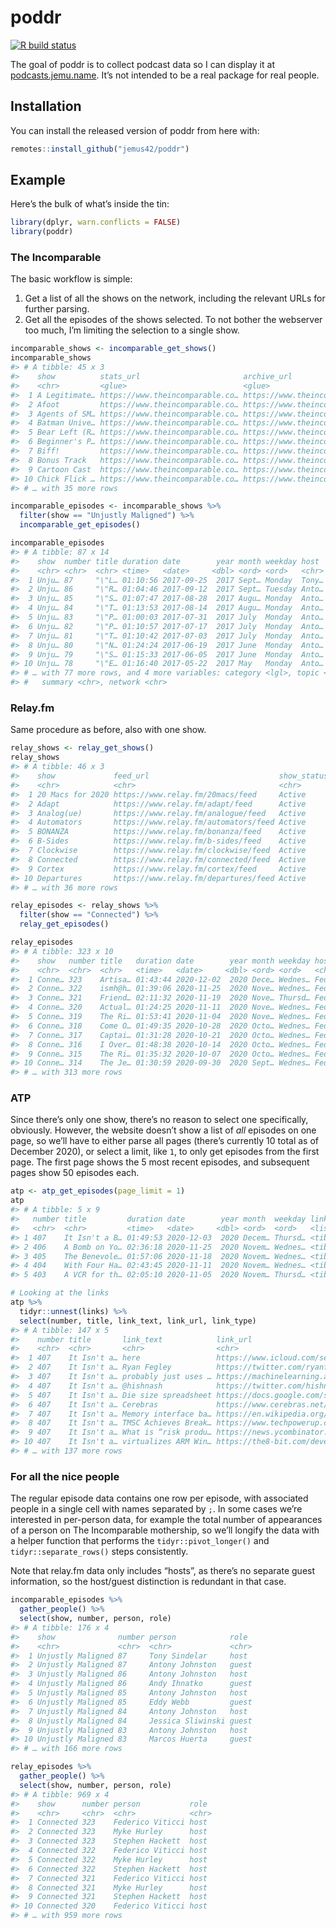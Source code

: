 
<!-- README.md is generated from README.Rmd. Please edit that file -->

# poddr

<!-- badges: start -->

[![R build
status](https://github.com/jemus42/poddr/workflows/R-CMD-check/badge.svg)](https://github.com/jemus42/poddr/actions)
<!-- badges: end -->

The goal of poddr is to collect podcast data so I can display it at
[podcasts.jemu.name](https://podcasts.jemu.name/). It’s not intended to
be a real package for real people.

## Installation

You can install the released version of poddr from here with:

``` r
remotes::install_github("jemus42/poddr")
```

## Example

Here’s the bulk of what’s inside the tin:

``` r
library(dplyr, warn.conflicts = FALSE)
library(poddr)
```

### The Incomparable

The basic workflow is simple:

1.  Get a list of all the shows on the network, including the relevant
    URLs for further parsing.
2.  Get all the episodes of the shows selected. To not bother the
    webserver too much, I’m limiting the selection to a single show.

``` r
incomparable_shows <- incomparable_get_shows()
incomparable_shows
#> # A tibble: 45 x 3
#>    show          stats_url                       archive_url                    
#>    <chr>         <glue>                          <glue>                         
#>  1 A Legitimate… https://www.theincomparable.co… https://www.theincomparable.co…
#>  2 Afoot         https://www.theincomparable.co… https://www.theincomparable.co…
#>  3 Agents of SM… https://www.theincomparable.co… https://www.theincomparable.co…
#>  4 Batman Unive… https://www.theincomparable.co… https://www.theincomparable.co…
#>  5 Bear Left (R… https://www.theincomparable.co… https://www.theincomparable.co…
#>  6 Beginner's P… https://www.theincomparable.co… https://www.theincomparable.co…
#>  7 Biff!         https://www.theincomparable.co… https://www.theincomparable.co…
#>  8 Bonus Track   https://www.theincomparable.co… https://www.theincomparable.co…
#>  9 Cartoon Cast  https://www.theincomparable.co… https://www.theincomparable.co…
#> 10 Chick Flick … https://www.theincomparable.co… https://www.theincomparable.co…
#> # … with 35 more rows

incomparable_episodes <- incomparable_shows %>%
  filter(show == "Unjustly Maligned") %>%
  incomparable_get_episodes()

incomparable_episodes
#> # A tibble: 87 x 14
#>    show  number title duration date        year month weekday host  guest
#>    <chr> <chr>  <chr> <time>   <date>     <dbl> <ord> <ord>   <chr> <chr>
#>  1 Unju… 87     "\"L… 01:10:56 2017-09-25  2017 Sept… Monday  Tony… Anto…
#>  2 Unju… 86     "\"R… 01:04:46 2017-09-12  2017 Sept… Tuesday Anto… Andy…
#>  3 Unju… 85     "\"S… 01:07:47 2017-08-28  2017 Augu… Monday  Anto… Eddy…
#>  4 Unju… 84     "\"T… 01:13:53 2017-08-14  2017 Augu… Monday  Anto… Jess…
#>  5 Unju… 83     "\"P… 01:00:03 2017-07-31  2017 July  Monday  Anto… Marc…
#>  6 Unju… 82     "\"P… 01:10:57 2017-07-17  2017 July  Monday  Anto… Ed B…
#>  7 Unju… 81     "\"T… 01:10:42 2017-07-03  2017 July  Monday  Anto… Kell…
#>  8 Unju… 80     "\"N… 01:24:24 2017-06-19  2017 June  Monday  Anto… Matt…
#>  9 Unju… 79     "\"S… 01:15:33 2017-06-05  2017 June  Monday  Anto… Pete…
#> 10 Unju… 78     "\"E… 01:16:40 2017-05-22  2017 May   Monday  Anto… Rich…
#> # … with 77 more rows, and 4 more variables: category <lgl>, topic <chr>,
#> #   summary <chr>, network <chr>
```

### Relay.fm

Same procedure as before, also with one show.

``` r
relay_shows <- relay_get_shows()
relay_shows
#> # A tibble: 46 x 3
#>    show             feed_url                             show_status
#>    <chr>            <chr>                                <chr>      
#>  1 20 Macs for 2020 https://www.relay.fm/20macs/feed     Active     
#>  2 Adapt            https://www.relay.fm/adapt/feed      Active     
#>  3 Analog(ue)       https://www.relay.fm/analogue/feed   Active     
#>  4 Automators       https://www.relay.fm/automators/feed Active     
#>  5 BONANZA          https://www.relay.fm/bonanza/feed    Active     
#>  6 B-Sides          https://www.relay.fm/b-sides/feed    Active     
#>  7 Clockwise        https://www.relay.fm/clockwise/feed  Active     
#>  8 Connected        https://www.relay.fm/connected/feed  Active     
#>  9 Cortex           https://www.relay.fm/cortex/feed     Active     
#> 10 Departures       https://www.relay.fm/departures/feed Active     
#> # … with 36 more rows

relay_episodes <- relay_shows %>%
  filter(show == "Connected") %>%
  relay_get_episodes()

relay_episodes
#> # A tibble: 323 x 10
#>    show   number title   duration date        year month weekday host    network
#>    <chr>  <chr>  <chr>   <time>   <date>     <dbl> <ord> <ord>   <chr>   <chr>  
#>  1 Conne… 323    Artisa… 01:43:44 2020-12-02  2020 Dece… Wednes… Federi… relay.…
#>  2 Conne… 322    ismh@h… 01:39:06 2020-11-25  2020 Nove… Wednes… Federi… relay.…
#>  3 Conne… 321    Friend… 02:11:32 2020-11-19  2020 Nove… Thursd… Federi… relay.…
#>  4 Conne… 320    Actual… 01:24:25 2020-11-11  2020 Nove… Wednes… Federi… relay.…
#>  5 Conne… 319    The Ri… 01:53:41 2020-11-04  2020 Nove… Wednes… Federi… relay.…
#>  6 Conne… 318    Come O… 01:49:35 2020-10-28  2020 Octo… Wednes… Federi… relay.…
#>  7 Conne… 317    Captai… 01:31:28 2020-10-21  2020 Octo… Wednes… Federi… relay.…
#>  8 Conne… 316    I Over… 01:48:38 2020-10-14  2020 Octo… Wednes… Federi… relay.…
#>  9 Conne… 315    The Ri… 01:35:32 2020-10-07  2020 Octo… Wednes… Federi… relay.…
#> 10 Conne… 314    The Je… 01:30:59 2020-09-30  2020 Sept… Wednes… Federi… relay.…
#> # … with 313 more rows
```

### ATP

Since there’s only one show, there’s no reason to select one
specifically, obviously. However, the website doesn’t show a list of
*all* episodes on one page, so we’ll have to either parse all pages
(there’s currently 10 total as of December 2020), or select a limit,
like `1`, to only get episodes from the first page. The first page shows
the 5 most recent episodes, and subsequent pages show 50 episodes each.

``` r
atp <- atp_get_episodes(page_limit = 1)
atp
#> # A tibble: 5 x 9
#>   number title         duration date        year month  weekday links    n_links
#>   <chr>  <chr>         <time>   <date>     <dbl> <ord>  <ord>   <list>     <int>
#> 1 407    It Isn't a B… 01:49:53 2020-12-03  2020 Decem… Thursd… <tibble…      24
#> 2 406    A Bomb on Yo… 02:36:18 2020-11-25  2020 Novem… Wednes… <tibble…      32
#> 3 405    The Benevole… 01:57:06 2020-11-18  2020 Novem… Wednes… <tibble…      28
#> 4 404    With Four Ha… 02:43:45 2020-11-11  2020 Novem… Wednes… <tibble…      30
#> 5 403    A VCR for th… 02:05:10 2020-11-05  2020 Novem… Thursd… <tibble…      33

# Looking at the links
atp %>%
  tidyr::unnest(links) %>%
  select(number, title, link_text, link_url, link_type)
#> # A tibble: 147 x 5
#>    number title       link_text            link_url                    link_type
#>    <chr>  <chr>       <chr>                <chr>                       <chr>    
#>  1 407    It Isn't a… here                 https://www.icloud.com/set… Shownotes
#>  2 407    It Isn't a… Ryan Fegley          https://twitter.com/ryanfe… Shownotes
#>  3 407    It Isn't a… probably just uses … https://machinelearning.ap… Shownotes
#>  4 407    It Isn't a… @hishnash            https://twitter.com/hishna… Shownotes
#>  5 407    It Isn't a… Die size spreadsheet https://docs.google.com/sp… Shownotes
#>  6 407    It Isn't a… Cerebras             https://www.cerebras.net/   Shownotes
#>  7 407    It Isn't a… Memory interface ba… https://en.wikipedia.org/w… Shownotes
#>  8 407    It Isn't a… TMSC Achieves Break… https://www.techpowerup.co… Shownotes
#>  9 407    It Isn't a… What is “risk produ… https://news.ycombinator.c… Shownotes
#> 10 407    It Isn't a… virtualizes ARM Win… https://the8-bit.com/devel… Shownotes
#> # … with 137 more rows
```

### For all the nice people

The regular episode data contains one row per episode, with associated
people in a single cell with names separated by `;`. In some cases we’re
interested in per-person data, for example the total number of
appearances of a person on The Incomparable mothership, so we’ll longify
the data with a helper function that performs the
`tidyr::pivot_longer()` and `tidyr::separate_rows()` steps consistently.

Note that relay.fm data only includes “hosts”, as there’s no separate
guest information, so the host/guest distinction is redundant in that
case.

``` r
incomparable_episodes %>%
  gather_people() %>%
  select(show, number, person, role)
#> # A tibble: 176 x 4
#>    show              number person            role 
#>    <chr>             <chr>  <chr>             <chr>
#>  1 Unjustly Maligned 87     Tony Sindelar     host 
#>  2 Unjustly Maligned 87     Antony Johnston   guest
#>  3 Unjustly Maligned 86     Antony Johnston   host 
#>  4 Unjustly Maligned 86     Andy Ihnatko      guest
#>  5 Unjustly Maligned 85     Antony Johnston   host 
#>  6 Unjustly Maligned 85     Eddy Webb         guest
#>  7 Unjustly Maligned 84     Antony Johnston   host 
#>  8 Unjustly Maligned 84     Jessica Sliwinski guest
#>  9 Unjustly Maligned 83     Antony Johnston   host 
#> 10 Unjustly Maligned 83     Marcos Huerta     guest
#> # … with 166 more rows

relay_episodes %>%
  gather_people() %>%
  select(show, number, person, role)
#> # A tibble: 969 x 4
#>    show      number person           role 
#>    <chr>     <chr>  <chr>            <chr>
#>  1 Connected 323    Federico Viticci host 
#>  2 Connected 323    Myke Hurley      host 
#>  3 Connected 323    Stephen Hackett  host 
#>  4 Connected 322    Federico Viticci host 
#>  5 Connected 322    Myke Hurley      host 
#>  6 Connected 322    Stephen Hackett  host 
#>  7 Connected 321    Federico Viticci host 
#>  8 Connected 321    Myke Hurley      host 
#>  9 Connected 321    Stephen Hackett  host 
#> 10 Connected 320    Federico Viticci host 
#> # … with 959 more rows
```
